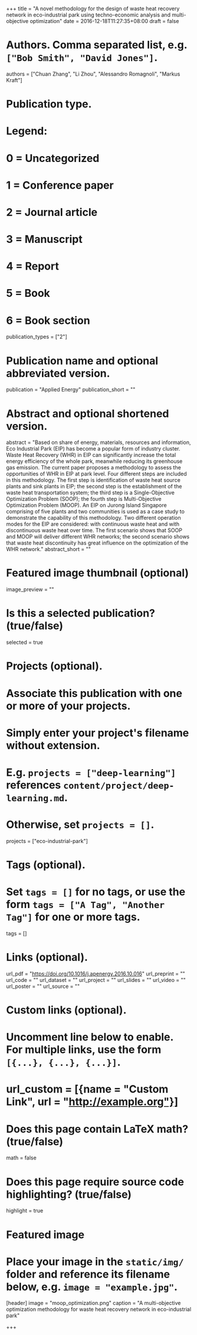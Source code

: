 +++
title = "A novel methodology for the design of waste heat recovery network in eco-industrial park using techno-economic analysis and multi-objective optimization"
date = 2016-12-18T11:27:35+08:00
draft = false

# Authors. Comma separated list, e.g. `["Bob Smith", "David Jones"]`.
authors = ["Chuan Zhang", "Li Zhou", "Alessandro Romagnoli", "Markus Kraft"]

# Publication type.
# Legend:
# 0 = Uncategorized
# 1 = Conference paper
# 2 = Journal article
# 3 = Manuscript
# 4 = Report
# 5 = Book
# 6 = Book section
publication_types = ["2"]

# Publication name and optional abbreviated version.
publication = "Applied Energy"
publication_short = ""

# Abstract and optional shortened version.
abstract = "Based on share of energy, materials, resources and information, Eco Industrial Park (EIP) has become a popular form of industry cluster. Waste Heat Recovery (WHR) in EIP can significantly increase the total energy efficiency of the whole park, meanwhile reducing its greenhouse gas emission. The current paper proposes a methodology to assess the opportunities of WHR in EIP at park level. Four different steps are included in this methodology. The first step is identification of waste heat source plants and sink plants in EIP; the second step is the establishment of the waste heat transportation system; the third step is a Single-Objective Optimization Problem (SOOP); the fourth step is Multi-Objective Optimization Problem (MOOP). An EIP on Jurong Island Singapore comprising of five plants and two communities is used as a case study to demonstrate the capability of this methodology. Two different operation modes for the EIP are considered: with continuous waste heat and with discontinuous waste heat over time. The first scenario shows that SOOP and MOOP will deliver different WHR networks; the second scenario shows that waste heat discontinuity has great influence on the optimization of the WHR network."
abstract_short = ""

# Featured image thumbnail (optional)
image_preview = ""

# Is this a selected publication? (true/false)
selected = true

# Projects (optional).
#   Associate this publication with one or more of your projects.
#   Simply enter your project's filename without extension.
#   E.g. `projects = ["deep-learning"]` references `content/project/deep-learning.md`.
#   Otherwise, set `projects = []`.
projects = ["eco-industrial-park"]

# Tags (optional).
#   Set `tags = []` for no tags, or use the form `tags = ["A Tag", "Another Tag"]` for one or more tags.
tags = []

# Links (optional).
url_pdf = "https://doi.org/10.1016/j.apenergy.2016.10.016"
url_preprint = ""
url_code = ""
url_dataset = ""
url_project = ""
url_slides = ""
url_video = ""
url_poster = ""
url_source = ""

# Custom links (optional).
#   Uncomment line below to enable. For multiple links, use the form `[{...}, {...}, {...}]`.
# url_custom = [{name = "Custom Link", url = "http://example.org"}]

# Does this page contain LaTeX math? (true/false)
math = false

# Does this page require source code highlighting? (true/false)
highlight = true

# Featured image
# Place your image in the `static/img/` folder and reference its filename below, e.g. `image = "example.jpg"`.
[header]
image = "moop_optimization.png"
caption = "A multi-objective optimization methodology for waste heat recovery network in eco-industrial park"

+++
